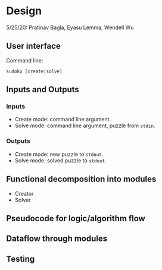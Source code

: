 # Design

5/25/20: Pratinav Bagla, Eyasu Lemma, Wendell Wu 

## User interface

Command line:
```
sudoku [create|solve]
```

## Inputs and Outputs

### Inputs

- Create mode: command line argument.
- Solve mode: command line argument,  puzzle from `stdin`.

### Outputs

- Create mode: new puzzle to `stdout`.
- Solve mode: solved puzzle to `stdout`.

## Functional decomposition into modules

- Creator
- Solver

## Pseudocode for logic/algorithm flow

## Dataflow through modules

## Testing

